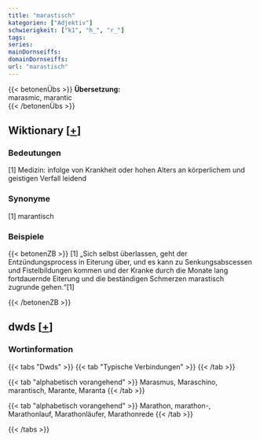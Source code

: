 ```yaml
---
title: "marastisch"
kategorien: ["Adjektiv"]
schwierigkeit: ["k1", "h_", "r_"]
tags:
series:
mainDornseiffs:
domainDornseiffs:
url: "marastisch"
---
```


{{< betonenÜbs >}}
**Übersetzung:**  
marasmic, marantic  
{{< /betonenÜbs >}}

## Wiktionary [[+](https://de.wiktionary.org/wiki/marastisch)]

### Bedeutungen
[1] Medizin: infolge von Krankheit oder hohen Alters an körperlichem und geistigen Verfall leidend  

### Synonyme
[1] marantisch  

### Beispiele
{{< betonenZB >}}
[1] „Sich selbst überlassen, geht der Entzündungsprocess in Eiterung über, und es kann zu Senkungsabscessen und Fistelbildungen kommen und der Kranke durch die Monate lang fortdauernde Eiterung und die beständigen Schmerzen marastisch zugrunde gehen.“[1]  

{{< /betonenZB >}}


## dwds [[+](https://www.dwds.de/wb/marastisch)]

### Wortinformation
{{< tabs "Dwds" >}}
{{< tab "Typische Verbindungen" >}}
{{< /tab >}}

{{< tab "alphabetisch vorangehend" >}}
Marasmus, Maraschino, marantisch, Marante, Maranta
{{< /tab >}}

{{< tab "alphabetisch vorangehend" >}}
Marathon, marathon-, Marathonlauf, Marathonläufer, Marathonrede
{{< /tab >}}

{{< /tabs >}}


